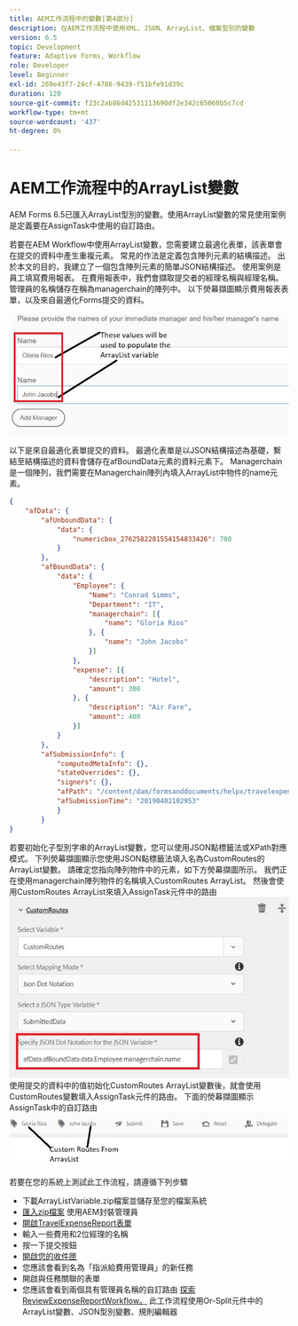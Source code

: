 ```yaml
---
title: AEM工作流程中的變數[第4部分]
description: 在AEM工作流程中使用XML、JSON、ArrayList、檔案型別的變數
version: 6.5
topic: Development
feature: Adaptive Forms, Workflow
role: Developer
level: Beginner
exl-id: 269e43f7-24cf-4786-9439-f51bfe91d39c
duration: 120
source-git-commit: f23c2ab86d42531113690df2e342c65060b5c7cd
workflow-type: tm+mt
source-wordcount: '437'
ht-degree: 0%

---
```


# AEM工作流程中的ArrayList變數

AEM Forms 6.5已匯入ArrayList型別的變數。使用ArrayList變數的常見使用案例是定義要在AssignTask中使用的自訂路由。

若要在AEM Workflow中使用ArrayList變數，您需要建立最適化表單，該表單會在提交的資料中產生重複元素。 常見的作法是定義包含陣列元素的結構描述。 出於本文的目的，我建立了一個包含陣列元素的簡單JSON結構描述。 使用案例是員工填寫費用報表。 在費用報表中，我們會擷取提交者的經理名稱與經理名稱。 管理員的名稱儲存在稱為managerchain的陣列中。 以下熒幕擷圖顯示費用報表表單，以及來自最適化Forms提交的資料。

![費用報表](assets/expensereport.jpg)

以下是來自最適化表單提交的資料。 最適化表單是以JSON結構描述為基礎，繫結至結構描述的資料會儲存在afBoundData元素的資料元素下。 Managerchain是一個陣列，我們需要在Managerchain陣列內填入ArrayList中物件的name元素。

```json
{
    "afData": {
        "afUnboundData": {
            "data": {
                "numericbox_2762582281554154833426": 700
            }
        },
        "afBoundData": {
            "data": {
                "Employee": {
                    "Name": "Conrad Simms",
                    "Department": "IT",
                    "managerchain": [{
                        "name": "Gloria Rios"
                    }, {
                        "name": "John Jacobs"
                    }]
                },
                "expense": [{
                    "description": "Hotel",
                    "amount": 300
                }, {
                    "description": "Air Fare",
                    "amount": 400
                }]
            }
        },
        "afSubmissionInfo": {
            "computedMetaInfo": {},
            "stateOverrides": {},
            "signers": {},
            "afPath": "/content/dam/formsanddocuments/helpx/travelexpensereport",
            "afSubmissionTime": "20190402102953"
            }
        }
}
```

若要初始化子型別字串的ArrayList變數，您可以使用JSON點標籤法或XPath對應模式。 下列熒幕擷圖顯示您使用JSON點標籤法填入名為CustomRoutes的ArrayList變數。 請確定您指向陣列物件中的元素，如下方熒幕擷圖所示。 我們正在使用managerchain陣列物件的名稱填入CustomRoutes ArrayList。
然後會使用CustomRoutes ArrayList來填入AssignTask元件中的路由
![自訂路由](assets/arraylist.jpg)
使用提交的資料中的值初始化CustomRoutes ArrayList變數後，就會使用CustomRoutes變數填入AssignTask元件的路由。 下面的熒幕擷圖顯示AssignTask中的自訂路由
![工作分派](assets/customactions.jpg)

若要在您的系統上測試此工作流程，請遵循下列步驟

* 下載ArrayListVariable.zip檔案並儲存至您的檔案系統
* [匯入zip檔案](assets/arraylistvariable.zip) 使用AEM封裝管理員
* [開啟TravelExpenseReport表單](http://localhost:4502/content/dam/formsanddocuments/helpx/travelexpensereport/jcr:content?wcmmode=disabled)
* 輸入一些費用和2位經理的名稱
* 按一下提交按鈕
* [開啟您的收件匣](http://localhost:4502/aem/inbox)
* 您應該會看到名為「指派給費用管理員」的新任務
* 開啟與任務關聯的表單
* 您應該會看到兩個具有管理員名稱的自訂路由
  [探索ReviewExpenseReportWorkflow。](http://localhost:4502/editor.html/conf/global/settings/workflow/models/ReviewExpenseReport.html) 此工作流程使用Or-Split元件中的ArrayList變數、JSON型別變數、規則編輯器
